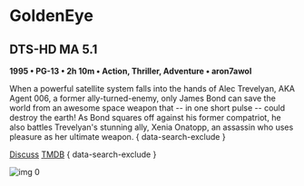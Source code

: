 # GoldenEye

## DTS-HD MA 5.1

**1995 • PG-13 • 2h 10m • Action, Thriller, Adventure • aron7awol**

When a powerful satellite system falls into the hands of Alec Trevelyan, AKA Agent 006, a former ally-turned-enemy, only James Bond can save the world from an awesome space weapon that -- in one short pulse -- could destroy the earth! As Bond squares off against his former compatriot, he also battles Trevelyan's stunning ally, Xenia Onatopp, an assassin who uses pleasure as her ultimate weapon.
{ data-search-exclude }

[Discuss](https://www.avsforum.com/threads/bass-eq-for-filtered-movies.2995212/post-56957228)  [TMDB](https://www.themoviedb.org/movie/710)
{ data-search-exclude }

![img 0](https://i.imgur.com/vqvBexK.jpg)

